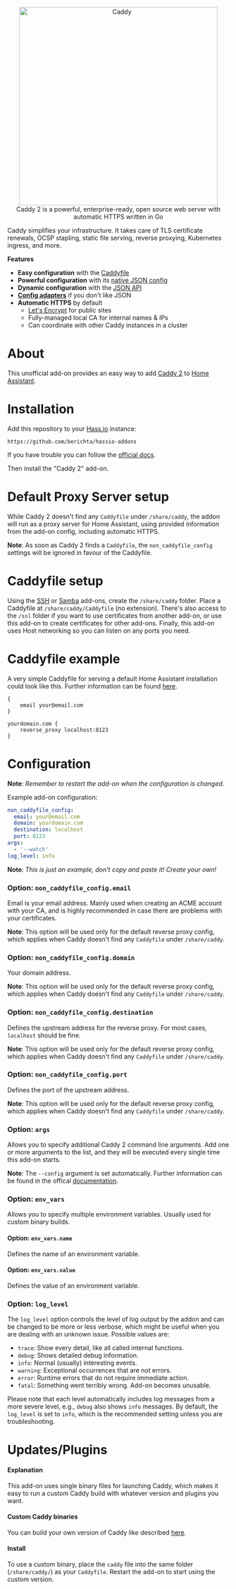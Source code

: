 <p align="center">
	<a href="https://caddyserver.com"><img src="https://user-images.githubusercontent.com/1128849/36338535-05fb646a-136f-11e8-987b-e6901e717d5a.png" alt="Caddy" width="450"></a></br>
	Caddy 2 is a powerful, enterprise-ready, open source web server with automatic HTTPS written in Go
</p>

Caddy simplifies your infrastructure. It takes care of TLS certificate renewals, OCSP stapling, static file serving, reverse proxying, Kubernetes ingress, and more.

**Features**
- **Easy configuration** with the [Caddyfile](https://caddyserver.com/docs/caddyfile)
- **Powerful configuration** with its [native JSON config](https://caddyserver.com/docs/json/)
- **Dynamic configuration** with the [JSON API](https://caddyserver.com/api)
- [**Config adapters**](https://caddyserver.com/docs/config-adapters) if you don't like JSON
- **Automatic HTTPS** by default
	- [Let's Encrypt](https://letsencrypt.org) for public sites
	- Fully-managed local CA for internal names & IPs
	- Can coordinate with other Caddy instances in a cluster

# About

This unofficial add-on provides an easy way to add [Caddy 2](https://caddyserver.com/) to [Home Assistant](https://home-assistant.io/hassio/).

# Installation

Add this repository to your [Hass.io](https://home-assistant.io/hassio/) instance:

`https://github.com/berichta/hassio-addons`

If you have trouble you can follow the [official docs](https://home-assistant.io/hassio/installing_third_party_addons/).

Then install the "Caddy 2" add-on.

# Default Proxy Server setup

While Caddy 2 doesn't find any `Caddyfile` under `/share/caddy`, the addon will run as a proxy server for Home Assistant, using provided information from the add-on config, including automatic HTTPS.

**Note**: As soon as Caddy 2 finds a `Caddyfile`, the `non_caddyfile_config` settings will be ignored in favour of the Caddyfile.

# Caddyfile setup

Using the [SSH](https://home-assistant.io/addons/ssh/) or [Samba](https://home-assistant.io/addons/samba/) add-ons, create the `/share/caddy` folder. Place a Caddyfile at `/share/caddy/Caddyfile` (no extension). There's also access to the `/ssl` folder if you want to use certificates from another add-on, or use this add-on to create certificates for other add-ons. Finally, this add-on uses Host networking so you can listen on any ports you need.

# Caddyfile example

A very simple Caddyfile for serving a default Home Assistant installation could look like this. Further information can be found [here](https://caddyserver.com/docs/caddyfile).
```
{
	email your@email.com
}

yourdomain.com {
	reverse_proxy localhost:8123
}
```

# Configuration

**Note**: _Remember to restart the add-on when the configuration is changed._

Example add-on configuration:

```yaml
non_caddyfile_config:
  email: your@email.com
  domain: yourdomain.com
  destination: localhost
  port: 8123
args:
  - '--watch'
log_level: info
```

**Note**: _This is just an example, don't copy and paste it! Create your own!_

### Option: `non_caddyfile_config.email`

Email is your email address. Mainly used when creating an ACME account with your CA, and is highly recommended in case there are problems with your certificates.

**Note**: This option will be used only for the default reverse proxy config, which applies when Caddy doesn't find any `Caddyfile` under `/share/caddy`.

### Option: `non_caddyfile_config.domain`

Your domain address.

**Note**: This option will be used only for the default reverse proxy config, which applies when Caddy doesn't find any `Caddyfile` under `/share/caddy`.

### Option: `non_caddyfile_config.destination`

Defines the upstream address for the reverse proxy. For most cases, `localhost` should be fine.

**Note**: This option will be used only for the default reverse proxy config, which applies when Caddy doesn't find any `Caddyfile` under `/share/caddy`.

### Option: `non_caddyfile_config.port`

Defines the port of the upstream address.

**Note**: This option will be used only for the default reverse proxy config, which applies when Caddy doesn't find any `Caddyfile` under `/share/caddy`.

### Option: `args`

Allows you to specify additional Caddy 2 command line arguments.
Add one or more arguments to the list, and they will be executed every single time this add-on starts.

**Note**: The `--config` argument is set automatically. Further information can be found in the offical [documentation](https://caddyserver.com/docs/command-line#caddy-run).

### Option: `env_vars`

Allows you to specify multiple environment variables. Usually used for custom binary builds. 

#### Option: `env_vars.name`

Defines the name of an environment variable.

#### Option: `env_vars.value`

Defines the value of an environment variable.

### Option: `log_level`

The `log_level` option controls the level of log output by the addon and can
be changed to be more or less verbose, which might be useful when you are
dealing with an unknown issue. Possible values are:

- `trace`: Show every detail, like all called internal functions.
- `debug`: Shows detailed debug information.
- `info`: Normal (usually) interesting events.
- `warning`: Exceptional occurrences that are not errors.
- `error`:  Runtime errors that do not require immediate action.
- `fatal`: Something went terribly wrong. Add-on becomes unusable.

Please note that each level automatically includes log messages from a
more severe level, e.g., `debug` also shows `info` messages. By default,
the `log_level` is set to `info`, which is the recommended setting unless
you are troubleshooting.

# Updates/Plugins

#### Explanation
This add-on uses single binary files for launching Caddy, which makes it easy to run a custom Caddy build with whatever version and plugins you want.

#### Custom Caddy binaries
You can build your own version of Caddy like described [here](https://caddyserver.com/docs/build#xcaddy).

#### Install
To use a custom binary, place the `caddy` file into the same folder (`/share/caddy/`) as your `Caddyfile`. Restart the add-on to start using the custom version.
